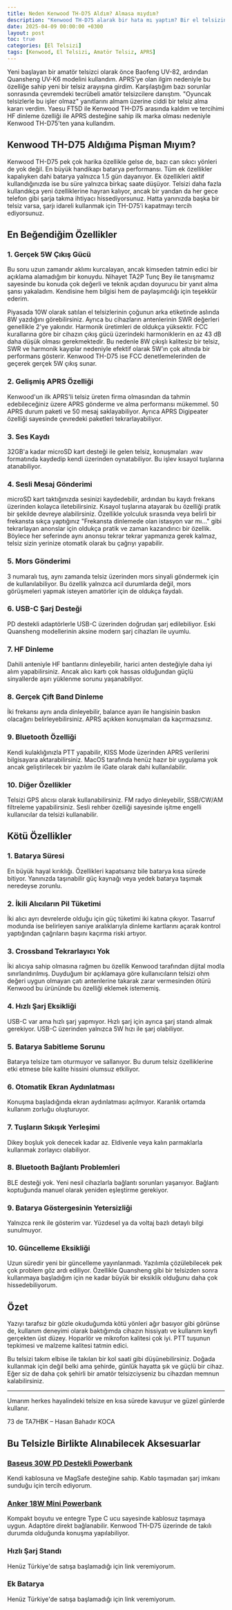 ```yaml
---
title: Neden Kenwood TH-D75 Aldım? Almasa mıydım?
description: "Kenwood TH-D75 alarak bir hata mı yaptım? Bir el telsizine bu kadar para vermek mantıklı mı? Cevapları yazıda."
date: 2025-04-09 00:00:00 +0300
layout: post
toc: true
categories: [El Telsizi]
tags: [Kenwood, El Telsizi, Amatör Telsiz, APRS]
---
```


Yeni başlayan bir amatör telsizci olarak önce Baofeng UV-82, ardından Quansheng UV-K6 modelini kullandım. APRS'ye olan ilgim nedeniyle bu özelliğe sahip yeni bir telsiz arayışına girdim. Karşılaştığım bazı sorunlar sonrasında çevremdeki tecrübeli amatör telsizcilere danıştım. "Oyuncak telsizlerle bu işler olmaz" yanıtlarını almam üzerine ciddi bir telsiz alma kararı verdim. Yaesu FT5D ile Kenwood TH-D75 arasında kaldım ve tercihimi HF dinleme özelliği ile APRS desteğine sahip ilk marka olması nedeniyle Kenwood TH-D75'ten yana kullandım.

## Kenwood TH-D75 Aldığıma Pişman Mıyım?

Kenwood TH-D75 pek çok harika özellikle gelse de, bazı can sıkıcı yönleri de yok değil. En büyük handikapı batarya performansı. Tüm ek özellikler kapalıyken dahi batarya yalnızca 1.5 gün dayanıyor. Ek özellikleri aktif kullandığınızda ise bu süre yalnızca birkaç saate düşüyor. Telsizi daha fazla kullandıkça yeni özelliklerine hayran kalıyor, ancak bir yandan da her gece telefon gibi şarja takma ihtiyacı hissediyorsunuz. Hatta yanınızda başka bir telsiz varsa, şarjı idareli kullanmak için TH-D75’i kapatmayı tercih ediyorsunuz.

## En Beğendiğim Özellikler

### 1. Gerçek 5W Çıkış Gücü

Bu soru uzun zamandır aklımı kurcalayan, ancak kimseden tatmin edici bir açıklama alamadığım bir konuydu. Nihayet TA2P Tunç Bey ile tanışmamız sayesinde bu konuda çok değerli ve teknik açıdan doyurucu bir yanıt alma şansı yakaladım. Kendisine hem bilgisi hem de paylaşımcılığı için teşekkür ederim.

Piyasada 10W olarak satılan el telsizlerinin çoğunun arka etiketinde aslında 8W yazdığını görebilirsiniz. Ayrıca bu cihazların antenlerinin SWR değerleri genellikle 2'ye yakındır. Harmonik üretimleri de oldukça yüksektir. FCC kurallarına göre bir cihazın çıkış gücü üzerindeki harmoniklerin en az 43 dB daha düşük olması gerekmektedir. Bu nedenle 8W çıkışlı kalitesiz bir telsiz, SWR ve harmonik kayıplar nedeniyle efektif olarak 5W’ın çok altında bir performans gösterir. Kenwood TH-D75 ise FCC denetlemelerinden de geçerek gerçek 5W çıkış sunar.

### 2. Gelişmiş APRS Özelliği

Kenwood'un ilk APRS'li telsiz üreten firma olmasından da tahmin edebileceğiniz üzere APRS gönderme ve alma performansı mükemmel. 50 APRS durum paketi ve 50 mesaj saklayabiliyor. Ayrıca APRS Digipeater özelliği sayesinde çevredeki paketleri tekrarlayabiliyor.

### 3. Ses Kaydı

32GB'a kadar microSD kart desteği ile gelen telsiz, konuşmaları .wav formatında kaydedip kendi üzerinden oynatabiliyor. Bu işlev kısayol tuşlarına atanabiliyor.

### 4. Sesli Mesaj Gönderimi

microSD kart taktığınızda sesinizi kaydedebilir, ardından bu kaydı frekans üzerinden kolayca iletebilirsiniz. Kısayol tuşlarına atayarak bu özelliği pratik bir şekilde devreye alabilirsiniz. Özellikle yolculuk sırasında veya belirli bir frekansta sıkça yaptığınız "Frekansta dinlemede olan istasyon var mı..." gibi tekrarlayan anonslar için oldukça pratik ve zaman kazandırıcı bir özellik. Böylece her seferinde aynı anonsu tekrar tekrar yapmanıza gerek kalmaz, telsiz sizin yerinize otomatik olarak bu çağrıyı yapabilir.

### 5. Mors Gönderimi

3 numaralı tuş, aynı zamanda telsiz üzerinden mors sinyali göndermek için de kullanılabiliyor. Bu özellik yalnızca acil durumlarda değil,  mors görüşmeleri yapmak isteyen amatörler için de oldukça faydalı.

### 6. USB-C Şarj Desteği

PD destekli adaptörlerle USB-C üzerinden doğrudan şarj edilebiliyor. Eski Quansheng modellerinin aksine modern şarj cihazları ile uyumlu.

### 7. HF Dinleme

Dahili anteniyle HF bantlarını dinleyebilir, harici anten desteğiyle daha iyi alım yapabilirsiniz. Ancak alıcı kartı çok hassas olduğundan güçlü sinyallerde aşırı yüklenme sorunu yaşanabiliyor.

### 8. Gerçek Çift Band Dinleme

İki frekansı aynı anda dinleyebilir, balance ayarı ile hangisinin baskın olacağını belirleyebilirsiniz. APRS açıkken konuşmaları da kaçırmazsınız.

### 9. Bluetooth Özelliği

Kendi kulaklığınızla PTT yapabilir, KISS Mode üzerinden APRS verilerini bilgisayara aktarabilirsiniz. MacOS tarafında henüz hazır bir uygulama yok ancak geliştirilecek bir yazılım ile iGate olarak dahi kullanılabilir.

### 10. Diğer Özellikler

Telsizi GPS alıcısı olarak kullanabilirsiniz. FM radyo dinleyebilir, SSB/CW/AM filtreleme yapabilirsiniz. Sesli rehber özelliği sayesinde işitme engelli kullanıcılar da telsizi kullanabilir.

## Kötü Özellikler

### 1. Batarya Süresi

En büyük hayal kırıklığı. Özellikleri kapatsanız bile batarya kısa sürede bitiyor. Yanınızda taşınabilir güç kaynağı veya yedek batarya taşımak neredeyse zorunlu.

### 2. İkili Alıcıların Pil Tüketimi

İki alıcı ayrı devrelerde olduğu için güç tüketimi iki katına çıkıyor. Tasarruf modunda ise belirleyen saniye aralıklarıyla dinleme kartlarını açarak kontrol yaptığından çağrıların başını kaçırma riski artıyor.

### 3. Crossband Tekrarlayıcı Yok

İki alıcıya sahip olmasına rağmen bu özellik Kenwood tarafından dijital modla sınırlandırılmış. Duyduğum bir açıklamaya göre kullanıcıların telsizi ohm değeri uygun olmayan çatı antenlerine takarak zarar vermesinden ötürü Kenwood bu ürününde bu özelliği eklemek istememiş.

### 4. Hızlı Şarj Eksikliği

USB-C var ama hızlı şarj yapmıyor. Hızlı şarj için ayrıca şarj standı almak gerekiyor. USB-C üzerinden yalnızca 5W hızı ile şarj olabiliyor.

### 5. Batarya Sabitleme Sorunu

Batarya telsize tam oturmuyor ve sallanıyor. Bu durum telsiz özelliklerine etki etmese bile kalite hissini olumsuz etkiliyor.

### 6. Otomatik Ekran Aydınlatması

Konuşma başladığında ekran aydınlatması açılmıyor. Karanlık ortamda kullanım zorluğu oluşturuyor.

### 7. Tuşların Sıkışık Yerleşimi

Dikey boşluk yok denecek kadar az. Eldivenle veya kalın parmaklarla kullanmak zorlayıcı olabiliyor.

### 8. Bluetooth Bağlantı Problemleri

BLE desteği yok. Yeni nesil cihazlarla bağlantı sorunları yaşanıyor. Bağlantı koptuğunda manuel olarak yeniden eşleştirme gerekiyor.

### 9. Batarya Göstergesinin Yetersizliği

Yalnızca renk ile gösterim var. Yüzdesel ya da voltaj bazlı detaylı bilgi sunulmuyor.

### 10. Güncelleme Eksikliği

Uzun süredir yeni bir güncelleme yayınlanmadı. Yazılımla çözülebilecek pek çok problem göz ardı ediliyor. Özellikle Quansheng gibi bir telsizden sonra kullanmaya başladığım için ne kadar büyük bir eksiklik olduğunu daha çok hissedebiliyorum.

## Özet

Yazıyı tarafsız bir gözle okuduğumda kötü yönleri ağır basıyor gibi görünse de, kullanım deneyimi olarak baktığımda cihazın hissiyatı ve kullanım keyfi gerçekten üst düzey. Hoparlör ve mikrofon kalitesi çok iyi. PTT tuşunun tepkimesi ve malzeme kalitesi tatmin edici.

Bu telsizi takım elbise ile takılan bir kol saati gibi düşünebilirsiniz. Doğada kullanmak için değil belki ama şehirde, günlük hayatta şık ve güçlü bir cihaz. Eğer siz de daha çok şehirli bir amatör telsizciyseniz bu cihazdan memnun kalabilirsiniz.

---

Umarım herkes hayalindeki telsize en kısa sürede kavuşur ve güzel günlerde kullanır.

73 de TA7HBK – Hasan Bahadır KOCA

## Bu Telsizle Birlikte Alınabilecek Aksesuarlar

### [Baseus 30W PD Destekli Powerbank](https://app.hb.biz/Wm8Bwnn2QVjJ)

Kendi kablosuna ve MagSafe desteğine sahip. Kablo taşımadan şarj imkanı sunduğu için tercih ediyorum.

### [Anker 18W Mini Powerbank](https://www.amazon.com.tr/Anker-Powerbank-Lightning-sertifikal%C4%B1-bataryas%C4%B1/dp/B0BV5YV836)

Kompakt boyutu ve entegre Type C ucu sayesinde kablosuz taşımaya uygun. Adaptöre direkt bağlanabilir. Kenwood TH-D75 üzerinde de takılı durumda olduğunda konuşma yapılabiliyor.

### Hızlı Şarj Standı

Henüz Türkiye'de satışa başlamadığı için link veremiyorum.

### Ek Batarya

Henüz Türkiye'de satışa başlamadığı için link veremiyorum.

